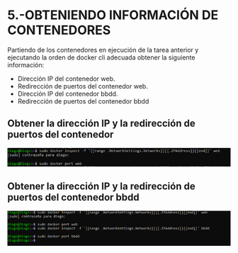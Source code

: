 # 5.-OBTENIENDO INFORMACIÓN DE CONTENEDORES

Partiendo de los contenedores en ejecución de la tarea anterior y ejecutando la orden de docker cli adecuada obtener la siguiente información:

- Dirección IP del contenedor web.
- Redirección de puertos del contenedor web.
- Dirección IP del contenedor bbdd.
- Redirección de puertos del contenedor bbdd

## Obtener la dirección IP y la redirección de puertos del contenedor 
![img](capturas/05a.png)
## Obtener la dirección IP y la redirección de puertos del contenedor bbdd
![img](capturas/05.png)